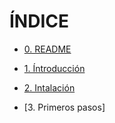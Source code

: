 # ÍNDICE

* [0. README](https://github.com/AinoaFernandezMiguens/RedMine/blob/master/README.md)

* [1. Íntroducción](https://github.com/AinoaFernandezMiguens/RedMine/blob/master/1.%20Introducci%C3%B3n.md)

* [2. Intalación](https://github.com/AinoaFernandezMiguens/RedMine/blob/master/2.%20Instalaci%C3%B3n.md)

* [3. Primeros pasos]